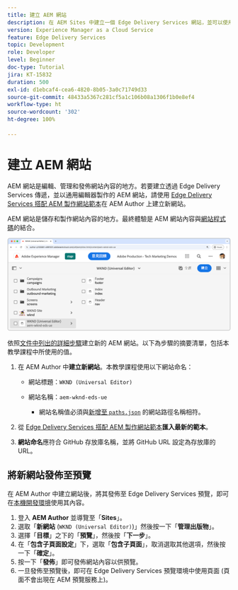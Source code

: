 ```yaml
---
title: 建立 AEM 網站
description: 在 AEM Sites 中建立一個 Edge Delivery Services 網站，並可以使用通用編輯器進行編輯。
version: Experience Manager as a Cloud Service
feature: Edge Delivery Services
topic: Development
role: Developer
level: Beginner
doc-type: Tutorial
jira: KT-15832
duration: 500
exl-id: d1ebcaf4-cea6-4820-8b05-3a0c71749d33
source-git-commit: 48433a5367c281cf5a1c106b08a1306f1b0e8ef4
workflow-type: ht
source-wordcount: '302'
ht-degree: 100%

---
```


# 建立 AEM 網站

AEM 網站是編輯、管理和發佈網站內容的地方。若要建立透過 Edge Delivery Services 傳遞，並以通用編輯器製作的 AEM 網站，請使用 [Edge Delivery Services 搭配 AEM 製作網站範本](https://github.com/adobe-rnd/aem-boilerplate-xwalk/releases)在 AEM Author 上建立新網站。

AEM 網站是儲存和製作網站內容的地方。最終體驗是 AEM 網站內容與[網站程式碼](./1-new-code-project.md)的結合。

![適用於 Edge Delivery Services 和通用編輯器的新 AEM 網站](./assets/2-new-aem-site/new-site.png)

依照[文件中列出的詳細步驟](https://experienceleague.adobe.com/zh-hant/docs/experience-manager-cloud-service/content/edge-delivery/wysiwyg-authoring/edge-dev-getting-started#create-aem-site)建立新的 AEM 網站。以下為步驟的摘要清單，包括本教學課程中所使用的值。
1. 在 AEM Author 中&#x200B;**建立新網站**。本教學課程使用以下網站命名：
   * 網站標題：`WKND (Universal Editor)`
   * 網站名稱：`aem-wknd-eds-ue`

      * 網站名稱值必須與[新增至 `paths.json`](https://experienceleague.adobe.com/zh-hant/docs/experience-manager-cloud-service/content/edge-delivery/wysiwyg-authoring/path-mapping) 的網站路徑名稱相符。

2. 從 [Edge Delivery Services 搭配 AEM 製作網站範本](https://github.com/adobe-rnd/aem-boilerplate-xwalk/releases)**匯入最新的範本**。
3. **網站命名**&#x200B;應符合 GitHub 存放庫名稱，並將 GitHub URL 設定為存放庫的 URL。

## 將新網站發佈至預覽

在 AEM Author 中建立網站後，將其發佈至 Edge Delivery Services 預覽，即可在[本機開發環境](./3-local-development-environment.md)使用其內容。

1. 登入 **AEM Author** 並導覽至「**Sites**」。
2. 選取「**新網站** (`WKND (Universal Editor)`)」然後按一下「**管理出版物**」。
3. 選擇「**目標**」之下的「**預覽**」，然後按「**下一步**」。
4. 在「**包含子頁面設定**」下，選取「**包含子頁面**」，取消選取其他選項，然後按一下「**確定**」。
5. 按一下「**發佈**」即可發佈網站內容以供預覽。
6. 一旦發佈至預覽後，即可在 Edge Delivery Services 預覽環境中使用頁面 (頁面不會出現在 AEM 預覽服務上)。
